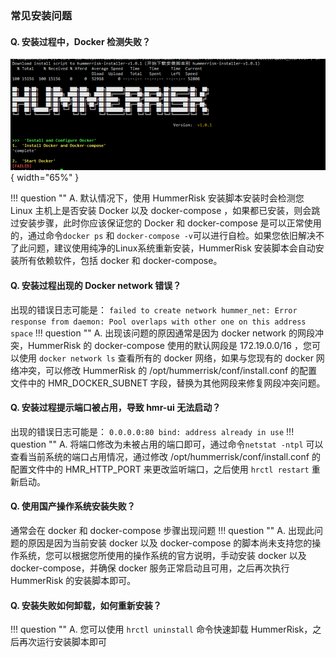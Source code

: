 ### 常见安装问题

#### Q. 安装过程中，Docker 检测失败？
![docker](../img/question/install/start-docker.png){ width="65%" }

!!! question ""
    A. 默认情况下，使用 HummerRisk 安装脚本安装时会检测您 Linux 主机上是否安装 Docker 以及 docker-compose ，如果都已安装，则会跳过安装步骤，此时你应该保证您的 Docker 和 docker-compose 是可以正常使用的，通过命令`docker ps` 和 `docker-compose -v`可以进行自检。如果您依旧解决不了此问题，建议使用纯净的Linux系统重新安装，HummerRisk 安装脚本会自动安装所有依赖软件，包括 docker 和 docker-compose。

#### Q. 安装过程出现的 Docker network 错误？
出现的错误日志可能是： `failed to create network hummer_net: Error response from daemon: Pool overlaps with other one on this address space`
!!! question ""
    A. 出现该问题的原因通常是因为 docker network 的网段冲突，HummerRisk 的 docker-compose 使用的默认网段是 172.19.0.0/16 ，您可以使用 `docker network ls` 查看所有的 docker 网络，如果与您现有的 docker 网络冲突，可以修改 HummerRisk 的 /opt/hummerrisk/conf/install.conf 的配置文件中的 HMR_DOCKER_SUBNET 字段，替换为其他网段来修复网段冲突问题。

#### Q. 安装过程提示端口被占用，导致 hmr-ui 无法启动？
出现的错误日志可能是： `0.0.0.0:80 bind: address already in use`
!!! question ""
    A. 将端口修改为未被占用的端口即可，通过命令`netstat -ntpl` 可以查看当前系统的端口占用情况，通过修改 /opt/hummerrisk/conf/install.conf 的配置文件中的 HMR_HTTP_PORT 来更改监听端口，之后使用 `hrctl restart` 重新启动。

#### Q. 使用国产操作系统安装失败？
通常会在 docker 和 docker-compose 步骤出现问题
!!! question ""
    A. 出现此问题的原因是因为当前安装 docker 以及 docker-compose 的脚本尚未支持您的操作系统，您可以根据您所使用的操作系统的官方说明，手动安装 docker 以及 docker-compose，并确保 docker 服务正常启动且可用，之后再次执行 HummerRisk 的安装脚本即可。

#### Q. 安装失败如何卸载，如何重新安装？
!!! question ""
    A. 您可以使用 `hrctl uninstall` 命令快速卸载 HummerRisk，之后再次运行安装脚本即可

